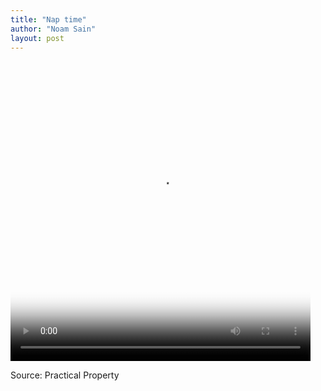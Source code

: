 ```yaml
---
title: "Nap time"
author: "Noam Sain"
layout: post
---
```


<video controls poster="/assets/2019/20191212-nap-time.jpg" src="/assets/2019/20191212-nap-time.mp4" type="video/mp4" width="480" height="480"></video>

Source: Practical Property
